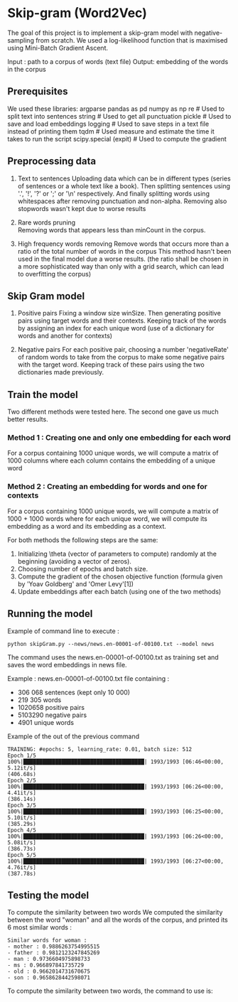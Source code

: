 # Skip-gram (Word2Vec)

The goal of this project is to implement a skip-gram model with negative-sampling from scratch. We used a log-likelihood function that is maximised using Mini-Batch Gradient Ascent.

Input : path to a corpus of words (text file)
Output: embedding of the words in the corpus

## Prerequisites

We used these libraries:
argparse
pandas as pd
numpy as np
re  # Used to split text into sentences
string  # Used to get all punctuation
pickle  # Used to save and load embeddings
logging  # Used to save steps in a text file instead of printing them
tqdm  # Used measure and estimate the time it takes to run the script
scipy.special (expit)  # Used to compute the gradient

## Preprocessing data

1. Text to sentences
Uploading data which can be in different types (series of sentences or a whole text like a book). Then splitting sentences using '.', '!', '?' or ';' or '\n' respectively. And finally splitting words using whitespaces after removing punctuation and non-alpha.
Removing also stopwords wasn't kept due to worse results

2. Rare words pruning	
Removing  words that appears less than minCount in the corpus. 

3. High frequency words removing
Remove words that occurs more than a ratio of the total number of words in the corpus
This method hasn't been used in the final model due a worse results. (the ratio shall be chosen in a more sophisticated way than only with a grid search, which can lead to overfitting the corpus)

## Skip Gram model

1. Positive pairs 
Fixing a window size winSize. Then generating positive pairs using target words and their contexts. 
Keeping track of the words by assigning an index for each unique word (use of a dictionary for words and another for contexts)

2. Negative pairs
For each positive pair, choosing a number 'negativeRate' of random words to take from the corpus to make some negative pairs with the target word.
Keeping track of these pairs using the two dictionaries made previously.

## Train the model

Two different methods were tested here. The second one gave us much better results.

### Method 1 : Creating one and only one embedding for each word
For a corpus containing 1000 unique words, we will compute a matrix of 1000 columns where each column contains the embedding of a unique word

### Method 2 : Creating an embedding for words and one for contexts
For a corpus containing 1000 unique words, we will compute a matrix of 1000 + 1000 words where for each unique word, we will compute its embedding as a word and its embedding as a context.

For both methods the following steps are the same:
1. Initializing \theta (vector of parameters to compute) randomly at the beginning (avoiding a vector of zeros). 
2. Choosing number of epochs and batch size.
3. Compute the gradient of the chosen objective function (formula given by 'Yoav Goldberg' and 'Omer Levy'[1])
4. Update embeddings after each batch (using one of the two methods)

## Running the model

Example of command line to execute : 
```
python skipGram.py --news/news.en-00001-of-00100.txt --model news
```
The command uses the news.en-00001-of-00100.txt as training set and saves the word embeddings in news file.

Example :
news.en-00001-of-00100.txt  file containing :
- 306 068 sentences (kept only 10 000)
- 219 305 words
- 1020658 positive pairs
- 5103290 negative pairs
- 4901 unique words 

Example of the out of the previous command

```
TRAINING: #epochs: 5, learning_rate: 0.01, batch size: 512
Epoch 1/5
100%|██████████████████████████████████████| 1993/1993 [06:46<00:00,  5.12it/s]
(406.68s)
Epoch 2/5
100%|██████████████████████████████████████| 1993/1993 [06:26<00:00,  4.41it/s]
(386.14s)
Epoch 3/5
100%|██████████████████████████████████████| 1993/1993 [06:25<00:00,  5.10it/s]
(385.29s)
Epoch 4/5
100%|██████████████████████████████████████| 1993/1993 [06:26<00:00,  5.08it/s]
(386.73s)
Epoch 5/5
100%|██████████████████████████████████████| 1993/1993 [06:27<00:00,  4.76it/s]
(387.78s)
```

## Testing the model

To compute the similarity between two words 
We computed the similarity between the word "woman" and all the words of the corpus, and printed its 6 most similar words :
```
Similar words for woman :
- mother : 0.9886263754995515
- father : 0.9812123247845269
- man : 0.9736604975898733
- ms : 0.966897841735729
- old : 0.9662014731670675
- son : 0.9658628442598071
```

To compute the similarity between two words, the command to use is:

```

